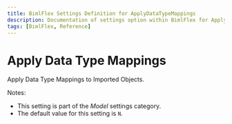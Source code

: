 ```yaml
---
title: BimlFlex Settings Definition for ApplyDataTypeMappings
description: Documentation of settings option within BimlFlex for ApplyDataTypeMappings
tags: [BimlFlex, Reference]
---
```


# Apply Data Type Mappings

Apply Data Type Mappings to Imported Objects.

Notes:

* This setting is part of the *Model* settings category.
* The default value for this setting is `N`.
